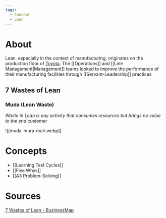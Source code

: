 ```yaml
---
tags:
  - Concept
  - Lean
---
```

# About
Lean, especially in the context of manufacturing, originates on the production floor of [Toyota](https://global.toyota/en/company/vision-and-philosophy/production-system/). The [[Operations]] and [[Line Management|Management]] teams looked to improve the performance of their manufacturing facilities through [[Servant-Leadership]] practices 

## 7 Wastes of Lean
### Muda (Lean Waste)
*Waste in Lean is any activity that consumes resources but brings no value to the end customer*

![[muda-mura-muri.webp]]

# Concepts
- [[Learning Test Cycles]]
- [[Five Whys]]
- [[A3 Problem-Solving]]

# Sources
[7 Wastes of Lean - BusinessMap](https://businessmap.io/lean-management/value-waste/7-wastes-of-lean)